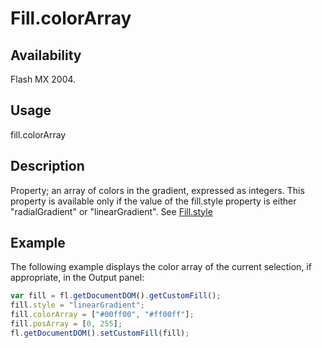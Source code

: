 # Fill.colorArray

## Availability

Flash MX 2004.

## Usage

fill.colorArray

## Description

Property; an array of colors in the gradient, expressed as integers. This property is available only if the value of the
fill.style property is either "radialGradient" or "linearGradient". See [Fill.style](../Fill_object/Fill9.md)

## Example

The following example displays the color array of the current selection, if appropriate, in the Output panel:

```javascript
var fill = fl.getDocumentDOM().getCustomFill();
fill.style = "linearGradient";
fill.colorArray = ["#00ff00", "#ff00ff"];
fill.posArray = [0, 255];
fl.getDocumentDOM().setCustomFill(fill);
```
